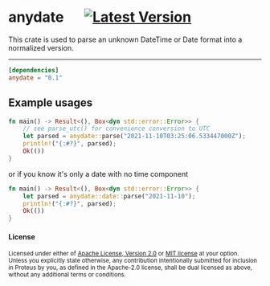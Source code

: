 # anydate &emsp; [![Latest Version]][crates.io]

[Latest Version]: https://img.shields.io/crates/v/anydate.svg
[crates.io]: https://crates.io/crates/anydate

This crate is used to parse an unknown DateTime or Date format into a normalized version.

---

```toml
[dependencies]
anydate = "0.1"
```

## Example usages
```rust
fn main() -> Result<(), Box<dyn std::error::Error>> {
    // see parse_utc() for convenience conversion to UTC
    let parsed = anydate::parse("2021-11-10T03:25:06.533447000Z");
    println!("{:#?}", parsed);
    Ok(())
}
```

or if you know it's only a date with no time component

```rust
fn main() -> Result<(), Box<dyn std::error::Error>> {
    let parsed = anydate::date::parse("2021-11-10");
    println!("{:#?}", parsed);
    Ok(())
}
```

#### License

<sup>
Licensed under either of <a href="LICENSE-APACHE">Apache License, Version
2.0</a> or <a href="LICENSE-MIT">MIT license</a> at your option.
</sup>

<br>

<sub>
Unless you explicitly state otherwise, any contribution intentionally submitted
for inclusion in Proteus by you, as defined in the Apache-2.0 license, shall be
dual licensed as above, without any additional terms or conditions.
</sub>